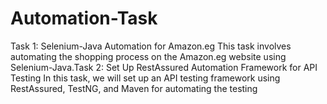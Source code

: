 # Automation-Task
Task 1: Selenium-Java Automation for Amazon.eg This task involves automating the shopping process on the Amazon.eg website using Selenium-Java.Task 2: Set Up RestAssured Automation Framework for API Testing In this task, we will set up an API testing framework using RestAssured, TestNG, and Maven for automating the testing
